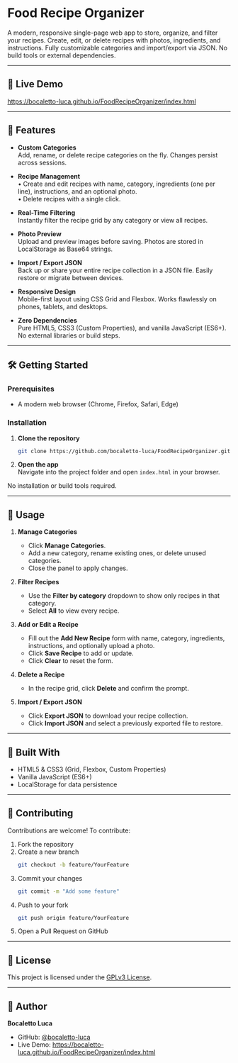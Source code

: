 # Food Recipe Organizer

A modern, responsive single-page web app to store, organize, and filter your recipes. Create, edit, or delete recipes with photos, ingredients, and instructions. Fully customizable categories and import/export via JSON. No build tools or external dependencies.

---

## 🔗 Live Demo

https://bocaletto-luca.github.io/FoodRecipeOrganizer/index.html

---

## 🚀 Features

- **Custom Categories**  
  Add, rename, or delete recipe categories on the fly. Changes persist across sessions.

- **Recipe Management**  
  • Create and edit recipes with name, category, ingredients (one per line), instructions, and an optional photo.  
  • Delete recipes with a single click.

- **Real-Time Filtering**  
  Instantly filter the recipe grid by any category or view all recipes.

- **Photo Preview**  
  Upload and preview images before saving. Photos are stored in LocalStorage as Base64 strings.

- **Import / Export JSON**  
  Back up or share your entire recipe collection in a JSON file. Easily restore or migrate between devices.

- **Responsive Design**  
  Mobile-first layout using CSS Grid and Flexbox. Works flawlessly on phones, tablets, and desktops.

- **Zero Dependencies**  
  Pure HTML5, CSS3 (Custom Properties), and vanilla JavaScript (ES6+). No external libraries or build steps.

---

## 🛠️ Getting Started

### Prerequisites

- A modern web browser (Chrome, Firefox, Safari, Edge)

### Installation

1. **Clone the repository**  
   ```bash
   git clone https://github.com/bocaletto-luca/FoodRecipeOrganizer.git
   ```
2. **Open the app**  
   Navigate into the project folder and open `index.html` in your browser.

No installation or build tools required.

---

## 🎯 Usage

1. **Manage Categories**  
   - Click **Manage Categories**.  
   - Add a new category, rename existing ones, or delete unused categories.  
   - Close the panel to apply changes.

2. **Filter Recipes**  
   - Use the **Filter by category** dropdown to show only recipes in that category.  
   - Select **All** to view every recipe.

3. **Add or Edit a Recipe**  
   - Fill out the **Add New Recipe** form with name, category, ingredients, instructions, and optionally upload a photo.  
   - Click **Save Recipe** to add or update.  
   - Click **Clear** to reset the form.

4. **Delete a Recipe**  
   - In the recipe grid, click **Delete** and confirm the prompt.

5. **Import / Export JSON**  
   - Click **Export JSON** to download your recipe collection.  
   - Click **Import JSON** and select a previously exported file to restore.

---

## 🧰 Built With

- HTML5 & CSS3 (Grid, Flexbox, Custom Properties)  
- Vanilla JavaScript (ES6+)  
- LocalStorage for data persistence  

---

## 🤝 Contributing

Contributions are welcome! To contribute:

1. Fork the repository  
2. Create a new branch  
   ```bash
   git checkout -b feature/YourFeature
   ```
3. Commit your changes  
   ```bash
   git commit -m "Add some feature"
   ```
4. Push to your fork  
   ```bash
   git push origin feature/YourFeature
   ```
5. Open a Pull Request on GitHub

---

## 📄 License

This project is licensed under the [GPLv3 License](https://www.gnu.org/licenses/gpl-3.0.en.html).

---

## 👤 Author

**Bocaletto Luca**  
- GitHub: [@bocaletto-luca](https://github.com/bocaletto-luca)  
- Live Demo: https://bocaletto-luca.github.io/FoodRecipeOrganizer/index.html
